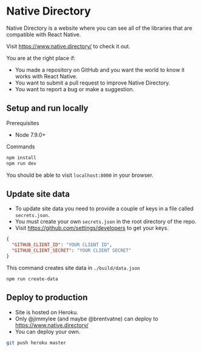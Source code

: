 # Native Directory

Native Directory is a website where you can see all of the libraries that are compatible with React Native.

Visit https://www.native.directory/ to check it out.

You are at the right place if:

- You made a repository on GitHub and you want the world to know it works with React Native.
- You want to submit a pull request to improve Native Directory.
- You want to report a bug or make a suggestion.

## Setup and run locally

Prerequisites

- Node 7.9.0+

Commands

```sh
npm install
npm run dev
```

You should be able to visit `localhost:8000` in your browser.

## Update site data

* To update site data you need to provide a couple of keys in a file called `secrets.json`.
* You must create your own `secrets.json` in the root directory of the repo.
* Visit https://github.com/settings/developers to get your keys.

```json
{
  "GITHUB_CLIENT_ID": "YOUR CLIENT ID",
  "GITHUB_CLIENT_SECRET": "YOUR CLIENT SECRET"
}

```

This command creates site data in `./build/data.json`

```
npm run create-data
```

## Deploy to production

* Site is hosted on Heroku.
* Only @jimmylee (and maybe @brentvatne) can deploy to https://www.native.directory/
* You can deploy your own.

```sh
git push heroku master
```
